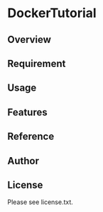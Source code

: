 # DockerTutorial 

## Overview


## Requirement


## Usage


## Features


## Reference


## Author


## License

Please see license.txt.
